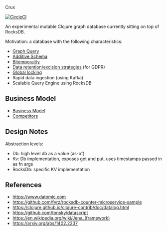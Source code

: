 Crux

[![CircleCI](https://circleci.com/gh/juxt/crux.svg?style=svg&circle-token=867b84b6d1b4dfff332773f771457349529aee8b)](https://circleci.com/gh/juxt/crux)

An experimental mutable Clojure graph database currently sitting on top of RocksDB.

Motivation: a database with the following characteristics:

+ [Graph Query](docs/query.md)
+ [Additive Schema](docs/schema.md)
+ [Bitemporality](docs/bitemp.md)
+ [Data retention/excision strategies](docs/retention.md) (for GDPR)
+ [Global locking](docs/transactions.md)
+ Rapid data ingestion (using Kafka)
+ Scalable Query Engine using RocksDB

## Business Model

+ [Business Model](docs/business_model.md)
+ [Competitors](docs/competitors.md)

## Design Notes

Abstraction levels:

+ Db: high level db as a value (as-of)
+ Kv: Db implementation, exposes get and put, uses timestamps passed in as fn args
+ RocksDb: specific KV implementation

## References

+ https://www.datomic.com
+ https://github.com/fyrz/rocksdb-counter-microservice-sample
+ https://clojure.github.io/clojure-contrib/doc/datalog.html
+ https://github.com/tonsky/datascript
+ https://en.wikipedia.org/wiki/Jena_(framework)
+ https://arxiv.org/abs/1402.2237
